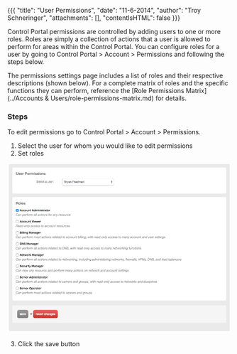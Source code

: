 {{{
  "title": "User Permissions",
  "date": "11-6-2014",
  "author": "Troy Schneringer",
  "attachments": [],
  "contentIsHTML": false
}}}

Control Portal permissions are controlled by adding users to one or more roles. Roles are simply a collection of actions that a user is allowed to perform for areas within the Control Portal. You can configure roles for a user by going to Control Portal &gt; Account &gt; Permissions and following the steps below.

The permissions settings page includes a list of roles and their respective descriptions (shown below). For a complete matrix of roles and the specific functions they can perform, reference the [Role Permissions Matrix](../Accounts & Users/role-permissions-matrix.md) for details.

### Steps

To edit permissions go to Control Portal &gt; Account &gt; Permissions.

1. Select the user for whom you would like to edit permissions
2. Set roles

  ![User Permissions](../images/user-permissions.png)

3. Click the save button
